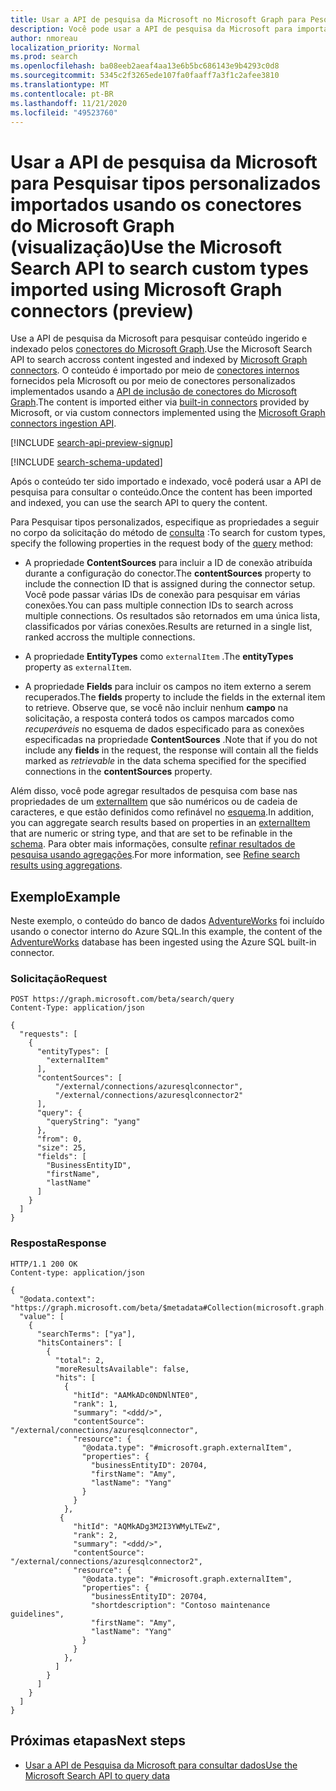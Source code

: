 ```yaml
---
title: Usar a API de pesquisa da Microsoft no Microsoft Graph para Pesquisar tipos personalizados
description: Você pode usar a API de pesquisa da Microsoft para importar dados externos por meio do recurso [externalItem](/graph/api/resources/externalitem?view=graph-rest-beta&preserve-view=true) e executar consultas de pesquisa nesse conteúdo externo.
author: nmoreau
localization_priority: Normal
ms.prod: search
ms.openlocfilehash: ba08eeb2aeaf4aa13e6b5bc686143e9b4293c0d8
ms.sourcegitcommit: 5345c2f3265ede107fa0faaff7a3f1c2afee3810
ms.translationtype: MT
ms.contentlocale: pt-BR
ms.lasthandoff: 11/21/2020
ms.locfileid: "49523760"
---
```

# <a name="use-the-microsoft-search-api-to-search-custom-types-imported-using-microsoft-graph-connectors-preview"></a><span data-ttu-id="f0f59-103">Usar a API de pesquisa da Microsoft para Pesquisar tipos personalizados importados usando os conectores do Microsoft Graph (visualização)</span><span class="sxs-lookup"><span data-stu-id="f0f59-103">Use the Microsoft Search API to search custom types imported using Microsoft Graph connectors (preview)</span></span> 

<span data-ttu-id="f0f59-104">Use a API de pesquisa da Microsoft para pesquisar conteúdo ingerido e indexado pelos [conectores do Microsoft Graph](/microsoftsearch/connectors-overview).</span><span class="sxs-lookup"><span data-stu-id="f0f59-104">Use the Microsoft Search API to search accross content ingested and indexed by [Microsoft Graph connectors](/microsoftsearch/connectors-overview).</span></span> <span data-ttu-id="f0f59-105">O conteúdo é importado por meio de [conectores internos](/microsoftsearch/connectors-gallery) fornecidos pela Microsoft ou por meio de conectores personalizados implementados usando a [API de inclusão de conectores do Microsoft Graph](/graph/api/resources/indexing-api-overview?view=graph-rest-beta&preserve-view=true).</span><span class="sxs-lookup"><span data-stu-id="f0f59-105">The content is imported either via [built-in connectors](/microsoftsearch/connectors-gallery) provided by Microsoft, or via custom connectors implemented using the [Microsoft Graph connectors ingestion API](/graph/api/resources/indexing-api-overview?view=graph-rest-beta&preserve-view=true).</span></span>

[!INCLUDE [search-api-preview-signup](../includes/search-api-preview-signup.md)]

[!INCLUDE [search-schema-updated](../includes/search-schema-updated.md)]

<span data-ttu-id="f0f59-106">Após o conteúdo ter sido importado e indexado, você poderá usar a API de pesquisa para consultar o conteúdo.</span><span class="sxs-lookup"><span data-stu-id="f0f59-106">Once the content has been imported and indexed, you can use the search API to query the content.</span></span>

<span data-ttu-id="f0f59-107">Para Pesquisar tipos personalizados, especifique as propriedades a seguir no corpo da solicitação do método de [consulta](/graph/api/search-query?view=graph-rest-beta&preserve-view=true) :</span><span class="sxs-lookup"><span data-stu-id="f0f59-107">To search for custom types, specify the following properties in the request body of the [query](/graph/api/search-query?view=graph-rest-beta&preserve-view=true) method:</span></span>

- <span data-ttu-id="f0f59-108">A propriedade **ContentSources** para incluir a ID de conexão atribuída durante a configuração do conector.</span><span class="sxs-lookup"><span data-stu-id="f0f59-108">The **contentSources** property to include the connection ID that is assigned during the connector setup.</span></span> <span data-ttu-id="f0f59-109">Você pode passar várias IDs de conexão para pesquisar em várias conexões.</span><span class="sxs-lookup"><span data-stu-id="f0f59-109">You can pass multiple connection IDs to search across multiple connections.</span></span> <span data-ttu-id="f0f59-110">Os resultados são retornados em uma única lista, classificados por várias conexões.</span><span class="sxs-lookup"><span data-stu-id="f0f59-110">Results are returned in a single list, ranked accross the multiple connections.</span></span>

<!--
TODOSEARCHAPI - Bug 1653398 
-->

- <span data-ttu-id="f0f59-111">A propriedade **EntityTypes** como `externalItem` .</span><span class="sxs-lookup"><span data-stu-id="f0f59-111">The **entityTypes** property as `externalItem`.</span></span>

- <span data-ttu-id="f0f59-112">A propriedade **Fields** para incluir os campos no item externo a serem recuperados.</span><span class="sxs-lookup"><span data-stu-id="f0f59-112">The **fields** property to include the fields in the external item to retrieve.</span></span> <span data-ttu-id="f0f59-113">Observe que, se você não incluir nenhum **campo** na solicitação, a resposta conterá todos os campos marcados como *recuperáveis* no esquema de dados especificado para as conexões especificadas na propriedade **ContentSources** .</span><span class="sxs-lookup"><span data-stu-id="f0f59-113">Note that if you do not include any **fields** in the request, the response will contain all the fields marked as *retrievable* in the data schema specified for the specified connections in the **contentSources** property.</span></span>

<span data-ttu-id="f0f59-114">Além disso, você pode agregar resultados de pesquisa com base nas propriedades de um [externalItem](/graph/api/resources/externalitem?view=graph-rest-beta&preserve-view=true) que são numéricos ou de cadeia de caracteres, e que estão definidos como refinável no [esquema](/graph/api/resources/schema?view=graph-rest-beta&preserve-view=true).</span><span class="sxs-lookup"><span data-stu-id="f0f59-114">In addition, you can aggregate search results based on properties in an [externalItem](/graph/api/resources/externalitem?view=graph-rest-beta&preserve-view=true) that are numeric or string type, and that are set to be refinable in the [schema](/graph/api/resources/schema?view=graph-rest-beta&preserve-view=true).</span></span> <span data-ttu-id="f0f59-115">Para obter mais informações, consulte [refinar resultados de pesquisa usando agregações](search-concept-aggregation.md).</span><span class="sxs-lookup"><span data-stu-id="f0f59-115">For more information, see [Refine search results using aggregations](search-concept-aggregation.md).</span></span>

## <a name="example"></a><span data-ttu-id="f0f59-116">Exemplo</span><span class="sxs-lookup"><span data-stu-id="f0f59-116">Example</span></span>

<span data-ttu-id="f0f59-117">Neste exemplo, o conteúdo do banco de dados [AdventureWorks](/sql/samples/adventureworks-install-configure) foi incluído usando o conector interno do Azure SQL.</span><span class="sxs-lookup"><span data-stu-id="f0f59-117">In this example, the content of the [AdventureWorks](/sql/samples/adventureworks-install-configure) database has been ingested using the Azure SQL built-in connector.</span></span>

### <a name="request"></a><span data-ttu-id="f0f59-118">Solicitação</span><span class="sxs-lookup"><span data-stu-id="f0f59-118">Request</span></span>

```HTTP
POST https://graph.microsoft.com/beta/search/query
Content-Type: application/json

{
  "requests": [
    {
      "entityTypes": [
        "externalItem"
      ],
      "contentSources": [
          "/external/connections/azuresqlconnector",
          "/external/connections/azuresqlconnector2"
      ],
      "query": {
        "queryString": "yang"
      },
      "from": 0,
      "size": 25,
      "fields": [
        "BusinessEntityID",
        "firstName",
        "lastName"
      ]
    }
  ]
}
```

### <a name="response"></a><span data-ttu-id="f0f59-119">Resposta</span><span class="sxs-lookup"><span data-stu-id="f0f59-119">Response</span></span>

```HTTP
HTTP/1.1 200 OK
Content-type: application/json

{
  "@odata.context": "https://graph.microsoft.com/beta/$metadata#Collection(microsoft.graph.searchResponse)",
  "value": [
    {
      "searchTerms": ["ya"],
      "hitsContainers": [
        {
          "total": 2,
          "moreResultsAvailable": false,
          "hits": [
            {
              "hitId": "AAMkADc0NDNlNTE0",
              "rank": 1,
              "summary": "<ddd/>",
              "contentSource": "/external/connections/azuresqlconnector",
              "resource": {
                "@odata.type": "#microsoft.graph.externalItem",
                "properties": {
                  "businessEntityID": 20704,
                  "firstName": "Amy",
                  "lastName": "Yang"
                }
              }
            },
           {
              "hitId": "AQMkADg3M2I3YWMyLTEwZ",
              "rank": 2,
              "summary": "<ddd/>",
              "contentSource": "/external/connections/azuresqlconnector2",
              "resource": {
                "@odata.type": "#microsoft.graph.externalItem",
                "properties": {
                  "businessEntityID": 20704,
                  "shortdescription": "Contoso maintenance guidelines",
                  "firstName": "Amy",
                  "lastName": "Yang"
                }
              }
            },
          ]
        }
      ]
    }
  ]
}
```

## <a name="next-steps"></a><span data-ttu-id="f0f59-120">Próximas etapas</span><span class="sxs-lookup"><span data-stu-id="f0f59-120">Next steps</span></span>

- [<span data-ttu-id="f0f59-121">Usar a API de Pesquisa da Microsoft para consultar dados</span><span class="sxs-lookup"><span data-stu-id="f0f59-121">Use the Microsoft Search API to query data</span></span>](/graph/api/resources/search-api-overview?view=graph-rest-beta&preserve-view=true)